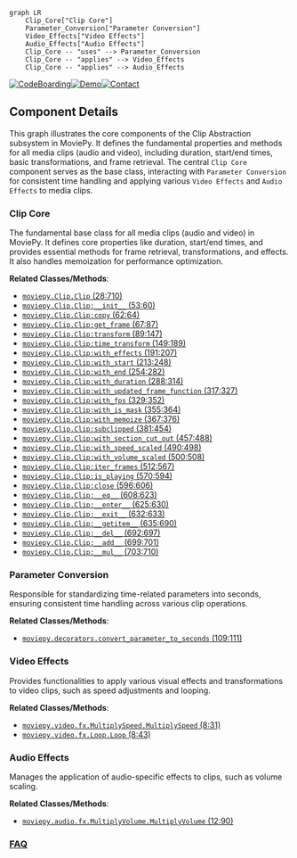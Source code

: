 ```mermaid
graph LR
    Clip_Core["Clip Core"]
    Parameter_Conversion["Parameter Conversion"]
    Video_Effects["Video Effects"]
    Audio_Effects["Audio Effects"]
    Clip_Core -- "uses" --> Parameter_Conversion
    Clip_Core -- "applies" --> Video_Effects
    Clip_Core -- "applies" --> Audio_Effects
```
[![CodeBoarding](https://img.shields.io/badge/Generated%20by-CodeBoarding-9cf?style=flat-square)](https://github.com/CodeBoarding/CodeBoarding)[![Demo](https://img.shields.io/badge/Try%20our-Demo-blue?style=flat-square)](https://www.codeboarding.org/demo)[![Contact](https://img.shields.io/badge/Contact%20us%20-%20contact@codeboarding.org-lightgrey?style=flat-square)](mailto:contact@codeboarding.org)

## Component Details

This graph illustrates the core components of the Clip Abstraction subsystem in MoviePy. It defines the fundamental properties and methods for all media clips (audio and video), including duration, start/end times, basic transformations, and frame retrieval. The central `Clip Core` component serves as the base class, interacting with `Parameter Conversion` for consistent time handling and applying various `Video Effects` and `Audio Effects` to media clips.

### Clip Core
The fundamental base class for all media clips (audio and video) in MoviePy. It defines core properties like duration, start/end times, and provides essential methods for frame retrieval, transformations, and effects. It also handles memoization for performance optimization.


**Related Classes/Methods**:

- <a href="https://github.com/Zulko/moviepy/blob/master/moviepy/Clip.py#L28-L710" target="_blank" rel="noopener noreferrer">`moviepy.Clip.Clip` (28:710)</a>
- <a href="https://github.com/Zulko/moviepy/blob/master/moviepy/Clip.py#L53-L60" target="_blank" rel="noopener noreferrer">`moviepy.Clip.Clip:__init__` (53:60)</a>
- <a href="https://github.com/Zulko/moviepy/blob/master/moviepy/Clip.py#L62-L64" target="_blank" rel="noopener noreferrer">`moviepy.Clip.Clip:copy` (62:64)</a>
- <a href="https://github.com/Zulko/moviepy/blob/master/moviepy/Clip.py#L67-L87" target="_blank" rel="noopener noreferrer">`moviepy.Clip.Clip:get_frame` (67:87)</a>
- <a href="https://github.com/Zulko/moviepy/blob/master/moviepy/Clip.py#L89-L147" target="_blank" rel="noopener noreferrer">`moviepy.Clip.Clip:transform` (89:147)</a>
- <a href="https://github.com/Zulko/moviepy/blob/master/moviepy/Clip.py#L149-L189" target="_blank" rel="noopener noreferrer">`moviepy.Clip.Clip:time_transform` (149:189)</a>
- <a href="https://github.com/Zulko/moviepy/blob/master/moviepy/Clip.py#L191-L207" target="_blank" rel="noopener noreferrer">`moviepy.Clip.Clip:with_effects` (191:207)</a>
- <a href="https://github.com/Zulko/moviepy/blob/master/moviepy/Clip.py#L213-L248" target="_blank" rel="noopener noreferrer">`moviepy.Clip.Clip:with_start` (213:248)</a>
- <a href="https://github.com/Zulko/moviepy/blob/master/moviepy/Clip.py#L254-L282" target="_blank" rel="noopener noreferrer">`moviepy.Clip.Clip:with_end` (254:282)</a>
- <a href="https://github.com/Zulko/moviepy/blob/master/moviepy/Clip.py#L288-L314" target="_blank" rel="noopener noreferrer">`moviepy.Clip.Clip:with_duration` (288:314)</a>
- <a href="https://github.com/Zulko/moviepy/blob/master/moviepy/Clip.py#L317-L327" target="_blank" rel="noopener noreferrer">`moviepy.Clip.Clip:with_updated_frame_function` (317:327)</a>
- <a href="https://github.com/Zulko/moviepy/blob/master/moviepy/Clip.py#L329-L352" target="_blank" rel="noopener noreferrer">`moviepy.Clip.Clip:with_fps` (329:352)</a>
- <a href="https://github.com/Zulko/moviepy/blob/master/moviepy/Clip.py#L355-L364" target="_blank" rel="noopener noreferrer">`moviepy.Clip.Clip:with_is_mask` (355:364)</a>
- <a href="https://github.com/Zulko/moviepy/blob/master/moviepy/Clip.py#L367-L376" target="_blank" rel="noopener noreferrer">`moviepy.Clip.Clip:with_memoize` (367:376)</a>
- <a href="https://github.com/Zulko/moviepy/blob/master/moviepy/Clip.py#L381-L454" target="_blank" rel="noopener noreferrer">`moviepy.Clip.Clip:subclipped` (381:454)</a>
- <a href="https://github.com/Zulko/moviepy/blob/master/moviepy/Clip.py#L457-L488" target="_blank" rel="noopener noreferrer">`moviepy.Clip.Clip:with_section_cut_out` (457:488)</a>
- <a href="https://github.com/Zulko/moviepy/blob/master/moviepy/Clip.py#L490-L498" target="_blank" rel="noopener noreferrer">`moviepy.Clip.Clip:with_speed_scaled` (490:498)</a>
- <a href="https://github.com/Zulko/moviepy/blob/master/moviepy/Clip.py#L500-L508" target="_blank" rel="noopener noreferrer">`moviepy.Clip.Clip:with_volume_scaled` (500:508)</a>
- <a href="https://github.com/Zulko/moviepy/blob/master/moviepy/Clip.py#L512-L567" target="_blank" rel="noopener noreferrer">`moviepy.Clip.Clip:iter_frames` (512:567)</a>
- <a href="https://github.com/Zulko/moviepy/blob/master/moviepy/Clip.py#L570-L594" target="_blank" rel="noopener noreferrer">`moviepy.Clip.Clip:is_playing` (570:594)</a>
- <a href="https://github.com/Zulko/moviepy/blob/master/moviepy/Clip.py#L596-L606" target="_blank" rel="noopener noreferrer">`moviepy.Clip.Clip:close` (596:606)</a>
- <a href="https://github.com/Zulko/moviepy/blob/master/moviepy/Clip.py#L608-L623" target="_blank" rel="noopener noreferrer">`moviepy.Clip.Clip:__eq__` (608:623)</a>
- <a href="https://github.com/Zulko/moviepy/blob/master/moviepy/Clip.py#L625-L630" target="_blank" rel="noopener noreferrer">`moviepy.Clip.Clip:__enter__` (625:630)</a>
- <a href="https://github.com/Zulko/moviepy/blob/master/moviepy/Clip.py#L632-L633" target="_blank" rel="noopener noreferrer">`moviepy.Clip.Clip:__exit__` (632:633)</a>
- <a href="https://github.com/Zulko/moviepy/blob/master/moviepy/Clip.py#L635-L690" target="_blank" rel="noopener noreferrer">`moviepy.Clip.Clip:__getitem__` (635:690)</a>
- <a href="https://github.com/Zulko/moviepy/blob/master/moviepy/Clip.py#L692-L697" target="_blank" rel="noopener noreferrer">`moviepy.Clip.Clip:__del__` (692:697)</a>
- <a href="https://github.com/Zulko/moviepy/blob/master/moviepy/Clip.py#L699-L701" target="_blank" rel="noopener noreferrer">`moviepy.Clip.Clip:__add__` (699:701)</a>
- <a href="https://github.com/Zulko/moviepy/blob/master/moviepy/Clip.py#L703-L710" target="_blank" rel="noopener noreferrer">`moviepy.Clip.Clip:__mul__` (703:710)</a>


### Parameter Conversion
Responsible for standardizing time-related parameters into seconds, ensuring consistent time handling across various clip operations.


**Related Classes/Methods**:

- <a href="https://github.com/Zulko/moviepy/blob/master/moviepy/decorators.py#L109-L111" target="_blank" rel="noopener noreferrer">`moviepy.decorators.convert_parameter_to_seconds` (109:111)</a>


### Video Effects
Provides functionalities to apply various visual effects and transformations to video clips, such as speed adjustments and looping.


**Related Classes/Methods**:

- <a href="https://github.com/Zulko/moviepy/blob/master/moviepy/video/fx/MultiplySpeed.py#L8-L31" target="_blank" rel="noopener noreferrer">`moviepy.video.fx.MultiplySpeed.MultiplySpeed` (8:31)</a>
- <a href="https://github.com/Zulko/moviepy/blob/master/moviepy/video/fx/Loop.py#L8-L43" target="_blank" rel="noopener noreferrer">`moviepy.video.fx.Loop.Loop` (8:43)</a>


### Audio Effects
Manages the application of audio-specific effects to clips, such as volume scaling.


**Related Classes/Methods**:

- <a href="https://github.com/Zulko/moviepy/blob/master/moviepy/audio/fx/MultiplyVolume.py#L12-L90" target="_blank" rel="noopener noreferrer">`moviepy.audio.fx.MultiplyVolume.MultiplyVolume` (12:90)</a>




### [FAQ](https://github.com/CodeBoarding/GeneratedOnBoardings/tree/main?tab=readme-ov-file#faq)